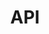 ---
title: API
weight: 11
description: >-
     Here you will find the Beagle API and examples of use
---